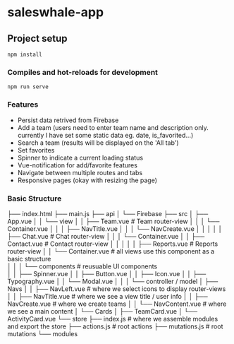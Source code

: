 # saleswhale-app

## Project setup
```
npm install
```

### Compiles and hot-reloads for development
```
npm run serve
```

### Features
- Persist data retrived from Firebase  
- Add a team (users need to enter team name and description only. currently I have set some static data eg. date, is_favorited...)
- Search a team (results will be displayed on the 'All tab')
- Set favorites
- Spinner to indicate a current loading status
- Vue-notification for add/favorite features 
- Navigate between multiple routes and tabs
- Responsive pages (okay with resizing the page) 

### Basic Structure 
├── index.html
├── main.js
├── api
│   └── Firebase
├── src
│   ├── App.vue
│   │   └── view
│   │       ├── Team.vue      # Team router-view
│   │       │   └── Container.vue
│   │       │       ├── NavTitle.vue
│   │       │       └── NavCreate.vue
│   │       │
│   │       ├── Chat.vue      # Chat router-view
│   │       │   └── Container.vue
│   │       ├── Contact.vue   # Contact router-view
│   │       │
│   │       ├── Reports.vue   # Reports router-view 
│   │       └── Container.vue # all views use this component as a basic structure  
│   │
│   └── components            # reusuable UI components    
│   │   ├── Spinner.vue
│   │   ├── Button.vue
│   │   ├── Icon.vue
│   │   ├── Typography.vue
│   │   └── Modal.vue
│   │
│   └── controller / model
│       ├── Navs 
│       │   ├── NavLeft.vue    # where we select icons to display router-views 
│       │   ├── NavTitle.vue   # where we see a view title / user info 
│       │   ├── NavCreate.vue  # where we create teams
│       │   └── NavContent.vue # where we see a main content 
│       └── Cards
│           ├── TeamCard.vue
│           └── ActivityCard.vue
└── store
    ├── index.js          # where we assemble modules and export the store
    ├── actions.js        # root actions
    ├── mutations.js      # root mutations
    └── modules
 
